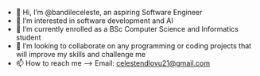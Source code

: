 - 👋 Hi, I’m @bandileceleste, an aspiring Software Engineer
- 👀 I’m interested in software development and AI
- 🌱 I’m currently enrolled as a BSc Computer Science and Informatics student
- 💞️ I’m looking to collaborate on any programming or coding projects that will improve my skills and challenge me
- 📫 How to reach me --> Email: celestendlovu21@gmail.com

<!---
bandileceleste/bandileceleste is a ✨ special ✨ repository because its `README.md` (this file) appears on your GitHub profile.
You can click the Preview link to take a look at your changes.
--->
